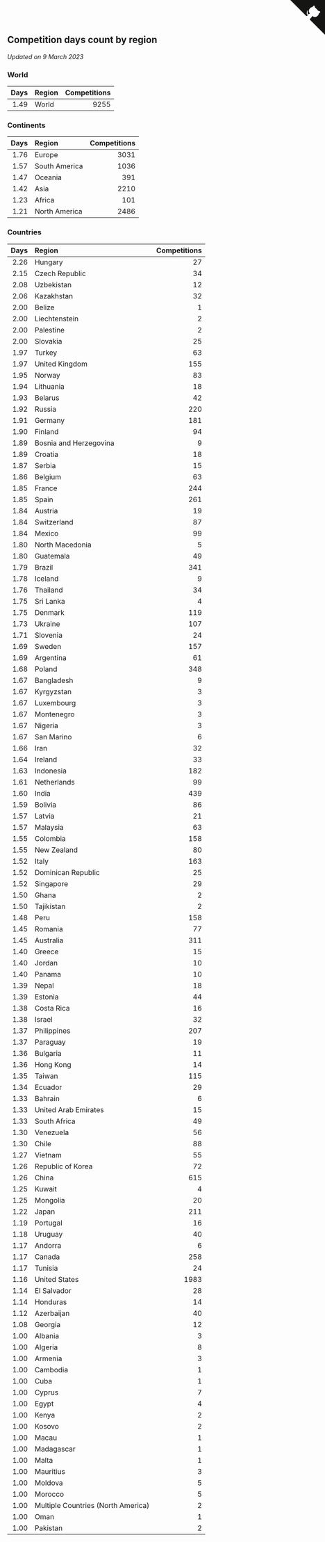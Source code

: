 ## Competition days count by region

*Updated on  9 March 2023*


### World

| Days | Region | Competitions |
| ---: | :--- | ---: |
| 1.49 | World | 9255 |

### Continents

| Days | Region | Competitions |
| ---: | :--- | ---: |
| 1.76 | Europe | 3031 |
| 1.57 | South America | 1036 |
| 1.47 | Oceania | 391 |
| 1.42 | Asia | 2210 |
| 1.23 | Africa | 101 |
| 1.21 | North America | 2486 |

### Countries

| Days | Region | Competitions |
| ---: | :--- | ---: |
| 2.26 | Hungary | 27 |
| 2.15 | Czech Republic | 34 |
| 2.08 | Uzbekistan | 12 |
| 2.06 | Kazakhstan | 32 |
| 2.00 | Belize | 1 |
| 2.00 | Liechtenstein | 2 |
| 2.00 | Palestine | 2 |
| 2.00 | Slovakia | 25 |
| 1.97 | Turkey | 63 |
| 1.97 | United Kingdom | 155 |
| 1.95 | Norway | 83 |
| 1.94 | Lithuania | 18 |
| 1.93 | Belarus | 42 |
| 1.92 | Russia | 220 |
| 1.91 | Germany | 181 |
| 1.90 | Finland | 94 |
| 1.89 | Bosnia and Herzegovina | 9 |
| 1.89 | Croatia | 18 |
| 1.87 | Serbia | 15 |
| 1.86 | Belgium | 63 |
| 1.85 | France | 244 |
| 1.85 | Spain | 261 |
| 1.84 | Austria | 19 |
| 1.84 | Switzerland | 87 |
| 1.84 | Mexico | 99 |
| 1.80 | North Macedonia | 5 |
| 1.80 | Guatemala | 49 |
| 1.79 | Brazil | 341 |
| 1.78 | Iceland | 9 |
| 1.76 | Thailand | 34 |
| 1.75 | Sri Lanka | 4 |
| 1.75 | Denmark | 119 |
| 1.73 | Ukraine | 107 |
| 1.71 | Slovenia | 24 |
| 1.69 | Sweden | 157 |
| 1.69 | Argentina | 61 |
| 1.68 | Poland | 348 |
| 1.67 | Bangladesh | 9 |
| 1.67 | Kyrgyzstan | 3 |
| 1.67 | Luxembourg | 3 |
| 1.67 | Montenegro | 3 |
| 1.67 | Nigeria | 3 |
| 1.67 | San Marino | 6 |
| 1.66 | Iran | 32 |
| 1.64 | Ireland | 33 |
| 1.63 | Indonesia | 182 |
| 1.61 | Netherlands | 99 |
| 1.60 | India | 439 |
| 1.59 | Bolivia | 86 |
| 1.57 | Latvia | 21 |
| 1.57 | Malaysia | 63 |
| 1.55 | Colombia | 158 |
| 1.55 | New Zealand | 80 |
| 1.52 | Italy | 163 |
| 1.52 | Dominican Republic | 25 |
| 1.52 | Singapore | 29 |
| 1.50 | Ghana | 2 |
| 1.50 | Tajikistan | 2 |
| 1.48 | Peru | 158 |
| 1.45 | Romania | 77 |
| 1.45 | Australia | 311 |
| 1.40 | Greece | 15 |
| 1.40 | Jordan | 10 |
| 1.40 | Panama | 10 |
| 1.39 | Nepal | 18 |
| 1.39 | Estonia | 44 |
| 1.38 | Costa Rica | 16 |
| 1.38 | Israel | 32 |
| 1.37 | Philippines | 207 |
| 1.37 | Paraguay | 19 |
| 1.36 | Bulgaria | 11 |
| 1.36 | Hong Kong | 14 |
| 1.35 | Taiwan | 115 |
| 1.34 | Ecuador | 29 |
| 1.33 | Bahrain | 6 |
| 1.33 | United Arab Emirates | 15 |
| 1.33 | South Africa | 49 |
| 1.30 | Venezuela | 56 |
| 1.30 | Chile | 88 |
| 1.27 | Vietnam | 55 |
| 1.26 | Republic of Korea | 72 |
| 1.26 | China | 615 |
| 1.25 | Kuwait | 4 |
| 1.25 | Mongolia | 20 |
| 1.22 | Japan | 211 |
| 1.19 | Portugal | 16 |
| 1.18 | Uruguay | 40 |
| 1.17 | Andorra | 6 |
| 1.17 | Canada | 258 |
| 1.17 | Tunisia | 24 |
| 1.16 | United States | 1983 |
| 1.14 | El Salvador | 28 |
| 1.14 | Honduras | 14 |
| 1.12 | Azerbaijan | 40 |
| 1.08 | Georgia | 12 |
| 1.00 | Albania | 3 |
| 1.00 | Algeria | 8 |
| 1.00 | Armenia | 3 |
| 1.00 | Cambodia | 1 |
| 1.00 | Cuba | 1 |
| 1.00 | Cyprus | 7 |
| 1.00 | Egypt | 4 |
| 1.00 | Kenya | 2 |
| 1.00 | Kosovo | 2 |
| 1.00 | Macau | 1 |
| 1.00 | Madagascar | 1 |
| 1.00 | Malta | 1 |
| 1.00 | Mauritius | 3 |
| 1.00 | Moldova | 5 |
| 1.00 | Morocco | 5 |
| 1.00 | Multiple Countries (North America) | 2 |
| 1.00 | Oman | 1 |
| 1.00 | Pakistan | 2 |


<a href="https://github.com/JustinTimeCuber/wca_statistics" class="github-corner" aria-label="View source on Github"><svg width="80" height="80" viewBox="0 0 250 250" style="fill:#151513; color:#fff; position: absolute; top: 0; border: 0; right: 0;" aria-hidden="true"><path d="M0,0 L115,115 L130,115 L142,142 L250,250 L250,0 Z"></path><path d="M128.3,109.0 C113.8,99.7 119.0,89.6 119.0,89.6 C122.0,82.7 120.5,78.6 120.5,78.6 C119.2,72.0 123.4,76.3 123.4,76.3 C127.3,80.9 125.5,87.3 125.5,87.3 C122.9,97.6 130.6,101.9 134.4,103.2" fill="currentColor" style="transform-origin: 130px 106px;" class="octo-arm"></path><path d="M115.0,115.0 C114.9,115.1 118.7,116.5 119.8,115.4 L133.7,101.6 C136.9,99.2 139.9,98.4 142.2,98.6 C133.8,88.0 127.5,74.4 143.8,58.0 C148.5,53.4 154.0,51.2 159.7,51.0 C160.3,49.4 163.2,43.6 171.4,40.1 C171.4,40.1 176.1,42.5 178.8,56.2 C183.1,58.6 187.2,61.8 190.9,65.4 C194.5,69.0 197.7,73.2 200.1,77.6 C213.8,80.2 216.3,84.9 216.3,84.9 C212.7,93.1 206.9,96.0 205.4,96.6 C205.1,102.4 203.0,107.8 198.3,112.5 C181.9,128.9 168.3,122.5 157.7,114.1 C157.9,116.9 156.7,120.9 152.7,124.9 L141.0,136.5 C139.8,137.7 141.6,141.9 141.8,141.8 Z" fill="currentColor" class="octo-body"></path></svg></a><style>.github-corner:hover .octo-arm{animation:octocat-wave 560ms ease-in-out}@keyframes octocat-wave{0%,100%{transform:rotate(0)}20%,60%{transform:rotate(-25deg)}40%,80%{transform:rotate(10deg)}}@media (max-width:500px){.github-corner:hover .octo-arm{animation:none}.github-corner .octo-arm{animation:octocat-wave 560ms ease-in-out}}</style>
